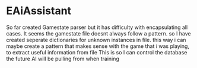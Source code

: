# EAiAssistant
So far created Gamestate parser but it has difficulty with encapsulating all cases. It seems the gamestate file doesnt always follow a pattern. 
so I have created seperate dictionaries for unknown instances in file.
this way i can maybe create a pattern that makes sense with the game that i was playing, to extract useful information from file
This is so I can control the database the future AI will be pulling from when training
